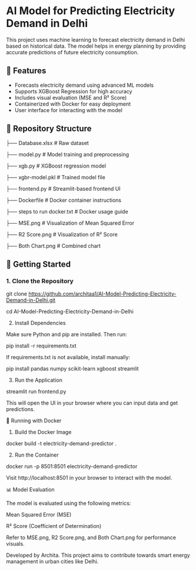 # AI Model for Predicting Electricity Demand in Delhi

This project uses machine learning to forecast electricity demand in Delhi based on historical data. The model helps in energy planning by providing accurate predictions of future electricity consumption.

## 📌 Features

- Forecasts electricity demand using advanced ML models
- Supports XGBoost Regression for high accuracy
- Includes visual evaluation (MSE and R² Score)
- Containerized with Docker for easy deployment
- User interface for interacting with the model

## 📁 Repository Structure

├── Database.xlsx # Raw dataset 

├── model.py # Model training and preprocessing 

├── xgb.py # XGBoost regression model 

├── xgbr-model.pkl # Trained model file 

├── frontend.py # Streamlit-based frontend UI 

├── Dockerfile # Docker container instructions 

├── steps to run docker.txt # Docker usage guide 

├── MSE.png # Visualization of Mean Squared Error 

├── R2 Score.png # Visualization of R² Score 

├── Both Chart.png # Combined chart

## 🚀 Getting Started

### 1. Clone the Repository

git clone https://github.com/architaa1/AI-Model-Predicting-Electricity-Demand-in-Delhi.git

cd AI-Model-Predicting-Electricity-Demand-in-Delhi

2. Install Dependencies

Make sure Python and pip are installed. Then run:

pip install -r requirements.txt

If requirements.txt is not available, install manually:

pip install pandas numpy scikit-learn xgboost streamlit

3. Run the Application

streamlit run frontend.py

This will open the UI in your browser where you can input data and get predictions.

🐳 Running with Docker

1. Build the Docker Image

docker build -t electricity-demand-predictor .

2. Run the Container

docker run -p 8501:8501 electricity-demand-predictor

Visit http://localhost:8501 in your browser to interact with the model.

📊 Model Evaluation

The model is evaluated using the following metrics:

Mean Squared Error (MSE)

R² Score (Coefficient of Determination)

Refer to MSE.png, R2 Score.png, and Both Chart.png for performance visuals.


Developed by Archita. This project aims to contribute towards smart energy management in urban cities like Delhi.







